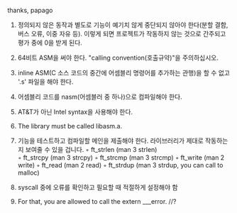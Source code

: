 thanks, papago

1. 정의되지 않은 동작과 별도로 기능이 예기치 않게 중단되지 않아야 한다(분할 결함, 버스 오류, 이중 자유 등). 
   이렇게 되면 프로젝트가 작동하지 않는 것으로 간주되고 평가 중에 0을 받게 된다.
2. 64비트 ASM을 써야 한다. "calling convention(호출규약)"을 주의하십시오.
3. inline ASM(C 소스 코드의 중간에 어셈블리 명령어를 추가하는 관행)을 할 수 없고 '.s' 파일을 해야 한다.
4. 어셈블리 코드를 nasm(어셈블러 중 하나)으로 컴파일해야 한다.
5. AT&T가 아닌 Intel syntax을 사용해야 한다.


1. The library must be called libasm.a.
2. 기능을 테스트하고 컴파일할 메인을 제출해야 한다.
라이브러리가 제대로 작동하는지 보여줄 수 있을 겁니다.
◦ ft_strlen (man 3 strlen)<br>
◦ ft_strcpy (man 3 strcpy)
◦ ft_strcmp (man 3 strcmp)
◦ ft_write (man 2 write)
◦ ft_read (man 2 read)
◦ ft_strdup (man 3 strdup, you can call to malloc)
3. syscall 중에 오류를 확인하고 필요할 때 적절하게 설정해야 함
4. For that, you are allowed to call the extern ___error.  //?
